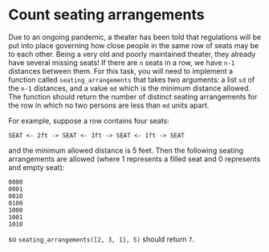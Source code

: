 # Count seating arrangements

Due to an ongoing pandemic, a theater has been told that regulations will be put into place governing how close people in the same row of seats may be to each other. 
Being a very old and poorly maintained theater, they already have several missing seats! If there are `n` seats in a row, we have `n-1` distances between them. For this
task, you will need to implement a function called `seating_arrangements` that takes two arguments: a list `sd` of the `n-1` distances, and a value `md` which is the 
minimum distance allowed. The function should return the number of distinct seating arrangements for the row in which no two persons are less than `md` units apart.

For example, suppose a row contains four seats:

```
SEAT <- 2ft -> SEAT <- 3ft -> SEAT <- 1ft -> SEAT
```

and the minimum allowed distance is 5 feet. Then the following seating arrangements are allowed (where 1 represents a filled seat and 0 represents and empty seat):

```
0000
0001
0010
0100
1000
1001
1010
```

so `seating_arrangements([2, 3, 1], 5)` should return `7`.
